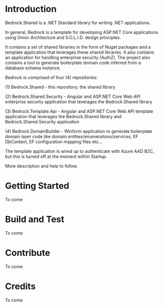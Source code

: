 # Introduction
Bedrock.Shared is a .NET Standard library for writing .NET applications.

In general, Bedrock is a template for developing ASP.NET Core applications using Onion Architecture and S.O.L.I.D. design principles.

It contains a set of shared libraries in the form of Nuget packages and a template application that leverages these shared libraries.  It also contains an application for handling enterprise security (AuthZ).  The project also contains a tool to generate boilerplate domain code inferred from a database schema instance. 

Bedrock is comprised of four (4) repositories:

(1)  Bedrock.Shared -  this repository; the shared library

(2)  Bedrock.Shared.Security -  Angular and ASP.NET Core Web API enterprise security application that leverages the Bedrock.Shared library

(3)  Bedrock.Template.Api -  Angular and ASP.NET Core Web API template application that leverages the Bedrock.Shared library and Bedrock.Shared.Security application

(4)  Bedrock.DomainBuilder - Winform application to generate boilerplate domain layer code like domain entities/enumerations/services, EF DbContext, EF configuration mapping files etc...

The template application is wired up to authenticate with Azure AAD B2C, but this is turned off at the moment within Startup.

More description and help to follow.

# Getting Started
To come

# Build and Test
To come

# Contribute
To come

# Credits
To come
